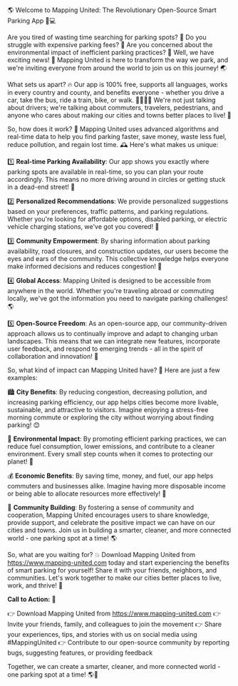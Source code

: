 🌎 Welcome to Mapping United: The Revolutionary Open-Source Smart Parking App 🚗💻

Are you tired of wasting time searching for parking spots? 🔴 Do you struggle with expensive parking fees? 💸 Are you concerned about the environmental impact of inefficient parking practices? 🌳 Well, we have exciting news! 🎉 Mapping United is here to transform the way we park, and we're inviting everyone from around the world to join us on this journey! 🌏

What sets us apart? 🔥 Our app is 100% free, supports all languages, works in every country and county, and benefits everyone - whether you drive a car, take the bus, ride a train, bike, or walk. 🚌🚂🚴‍♀️ We're not just talking about drivers; we're talking about commuters, travelers, pedestrians, and anyone who cares about making our cities and towns better places to live! 👫

So, how does it work? 🔧 Mapping United uses advanced algorithms and real-time data to help you find parking faster, save money, waste less fuel, reduce pollution, and regain lost time. 🕰️ Here's what makes us unique:

1️⃣ **Real-time Parking Availability**: Our app shows you exactly where parking spots are available in real-time, so you can plan your route accordingly. This means no more driving around in circles or getting stuck in a dead-end street! 🚫

2️⃣ **Personalized Recommendations**: We provide personalized suggestions based on your preferences, traffic patterns, and parking regulations. Whether you're looking for affordable options, disabled parking, or electric vehicle charging stations, we've got you covered! 🤝

3️⃣ **Community Empowerment**: By sharing information about parking availability, road closures, and construction updates, our users become the eyes and ears of the community. This collective knowledge helps everyone make informed decisions and reduces congestion! 👥

4️⃣ **Global Access**: Mapping United is designed to be accessible from anywhere in the world. Whether you're traveling abroad or commuting locally, we've got the information you need to navigate parking challenges! 🌎

5️⃣ **Open-Source Freedom**: As an open-source app, our community-driven approach allows us to continually improve and adapt to changing urban landscapes. This means that we can integrate new features, incorporate user feedback, and respond to emerging trends - all in the spirit of collaboration and innovation! 🤝

So, what kind of impact can Mapping United have? 🌟 Here are just a few examples:

🏙️ **City Benefits**: By reducing congestion, decreasing pollution, and increasing parking efficiency, our app helps cities become more livable, sustainable, and attractive to visitors. Imagine enjoying a stress-free morning commute or exploring the city without worrying about finding parking! 😊

🌳 **Environmental Impact**: By promoting efficient parking practices, we can reduce fuel consumption, lower emissions, and contribute to a cleaner environment. Every small step counts when it comes to protecting our planet! 🌟

💰 **Economic Benefits**: By saving time, money, and fuel, our app helps commuters and businesses alike. Imagine having more disposable income or being able to allocate resources more effectively! 💸

👫 **Community Building**: By fostering a sense of community and cooperation, Mapping United encourages users to share knowledge, provide support, and celebrate the positive impact we can have on our cities and towns. Join us in building a smarter, cleaner, and more connected world - one parking spot at a time! 🌎

So, what are you waiting for? 💥 Download Mapping United from https://www.mapping-united.com today and start experiencing the benefits of smart parking for yourself! Share it with your friends, neighbors, and communities. Let's work together to make our cities better places to live, work, and thrive! 🌈

**Call to Action:** 🔔

👉 Download Mapping United from https://www.mapping-united.com
👉 Invite your friends, family, and colleagues to join the movement
👉 Share your experiences, tips, and stories with us on social media using #MappingUnited
👉 Contribute to our open-source community by reporting bugs, suggesting features, or providing feedback

Together, we can create a smarter, cleaner, and more connected world - one parking spot at a time! 🌎💪
